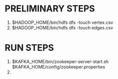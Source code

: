 # PRELIMINARY STEPS

1. $HADOOP_HOME/bin/hdfs dfs -touch vertex.csv
2. $HADOOP_HOME/bin/hdfs dfs -touch edges.csv


# RUN STEPS

1. $KAFKA_HOME/bin/zookeeper-server-start.sh $KAFKA_HOME/config/zookeeper.properties
2. 